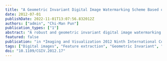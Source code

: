 ```yaml
---
title: "A Geometric Invariant Digital Image Watermarking Scheme Based on Robust Feature Detector and Local Zernike Moments"
date: 2012-07-01
publishDate: 2022-11-01T13:07:56.832012Z
authors: ["admin", "Chi-Man Pun"]
publication_types: ["1"]
abstract: "A robust and geometric invariant digital image watermarking scheme based on robust feature points detector and local Zernike transform is proposed in this paper. The robust feature points detector is proposed based on SIFT algorithm to extract circular patches. A local Zernike moments-based watermarking scheme is raised. Each extracted circular patch is decomposed into a collection of binary patches and Zernike transform is applied to the appointed binary patches. Experimental results show that the proposed scheme is very robust against geometric distortions and common signal processing."
featured: false
publication: "in *Imaging and Visualization 2012 Ninth International Conference on Computer Graphics*"
tags: ["Digital images", "Feature extraction", "Geometric Invariant", "Local Zernike Transform", "Robust Feature Points Detector", "Robustness", "SIFT", "Signal processing", "Signal processing algorithms", "Transforms", "Watermarking"]
doi: "10.1109/CGIV.2012.17"
---
```


